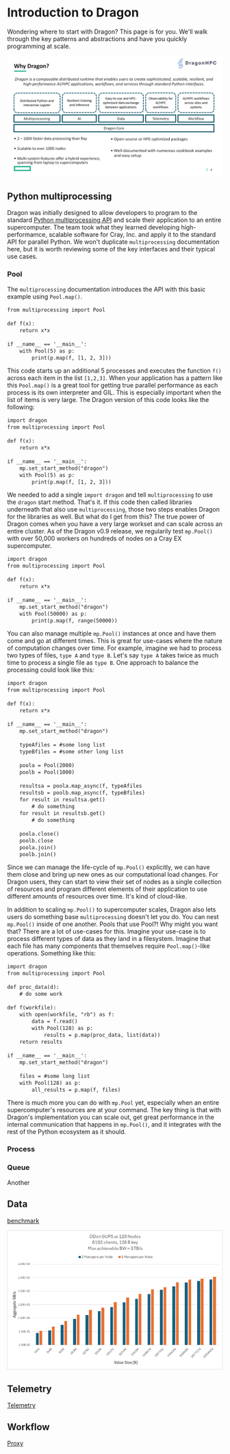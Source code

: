 # Introduction to Dragon
Wondering where to start with Dragon? This page is for you. We'll walk through the key patterns and abstractions
and have you quickly programming at scale.

![Pitch](dragon_pitch.png)

## Python multiprocessing
Dragon was initially designed to allow developers to program to the standard [Python multiprocessing API](https://docs.python.org/3/library/multiprocessing.html)
and scale their application to an entire supercomputer. The team took what they learned developing high-performamce, scalable software for Cray, Inc. and
apply it to the standard API for parallel Python. We won't duplicate `multiprocessing` documentation here, but it is worth reviewing some of the key interfaces
and their typical use cases.

### Pool
The `multiprocessing` documentation introduces the API with this basic example using `Pool.map()`.

    from multiprocessing import Pool

    def f(x):
        return x*x

    if __name__ == '__main__':
        with Pool(5) as p:
            print(p.map(f, [1, 2, 3]))

This code starts up an additional 5 processes and executes the function `f()` across each item in the list `[1,2,3]`. When your application has a pattern like this
`Pool.map()` is a great tool for getting true parallel performance as each process is its own interpreter and GIL. This is especially important when the list of items
is very large. The Dragon version of this code looks like the following:

    import dragon
    from multiprocessing import Pool

    def f(x):
        return x*x

    if __name__ == '__main__':
        mp.set_start_method("dragon")
        with Pool(5) as p:
            print(p.map(f, [1, 2, 3]))

We needed to add a single `import dragon` and tell `multiprocessing` to use the `dragon` start method. That's it. If this code then called libraries underneath that
also use `multiprocessing`, those two steps enables Dragon for the libraries as well. But what do I get from this? The true power of Dragon comes when you have a very
large workset and can scale across an entire cluster. As of the Dragon v0.9 release, we regularily test `mp.Pool()` with over 50,000 workers on hundreds of nodes on a
Cray EX supercomputer.

    import dragon
    from multiprocessing import Pool

    def f(x):
        return x*x

    if __name__ == '__main__':
        mp.set_start_method("dragon")
        with Pool(50000) as p:
            print(p.map(f, range(50000))

You can also manage multiple `mp.Pool()` instances at once and have them come and go at different times. This is great for use-cases where the nature of computation
changes over time. For example, imagine we had to process two types of files, `type A` and `type B`. Let's say `type A` takes twice as much time to process a single
file as `type B`. One approach to balance the processing could look like this:

    import dragon
    from multiprocessing import Pool

    def f(x):
        return x*x

    if __name__ == '__main__':
        mp.set_start_method("dragon")

        typeAfiles = #some long list
        typeBfiles = #some other long list

        poola = Pool(2000)
        poolb = Pool(1000)

        resultsa = poola.map_async(f, typeAfiles
        resultsb = poolb.map_async(f, typeBfiles)
        for result in resultsa.get()
            # do something
        for result in resultsb.get()
            # do something

        poola.close()
        poolb.close
        poola.join()
        poolb.join()

Since we can manage the life-cycle of `mp.Pool()` explicitly, we can have them close and bring up new ones as our computational load changes. For Dragon users,
they can start to view their set of nodes as a single collection of resources and program different elements of their application to use different amounts of
resources over time. It's kind of cloud-like.

In addition to scaling `mp.Pool()` to supercomputer scales, Dragon also lets users do something base `multiprocessing` doesn't let you do. You can nest `mp.Pool()`
inside of one another. Pools that use Pool?! Why might you want that? There are a lot of use-cases for this. Imagine your use-case is to process different types of
data as they land in a filesystem. Imagine that each file has many components that themselves require `Pool.map()`-like operations. Something like this:

    import dragon
    from multiprocessing import Pool

    def proc_data(d):
        # do some work

    def f(workfile):
        with open(workfile, "rb") as f:
            data = f.read()
            with Pool(128) as p:
                results = p.map(proc_data, list(data))
        return results

    if __name__ == '__main__':
        mp.set_start_method("dragon")

        files = #some long list
        with Pool(128) as p:
            all_results = p.map(f, files)

There is much more you can do with `mp.Pool` yet, especially when an entire supercomputer's resources are at your command. The key thing is that with Dragon's
implementation you can scale out, get great performance in the internal communication that happens in `mp.Pool()`, and it integrates with the rest of the Python
ecosystem as it should.

### Process

### Queue
Another 



## Data

[benchmark](gups_ddict.py)

![DDict](ddict.png)

## Telemetry

[Telemetry](https://zenodo.org/records/13327798)

## Workflow

[Proxy](https://zenodo.org/records/10115199)
